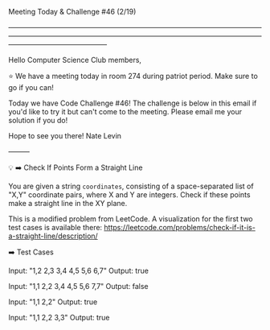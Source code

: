 Meeting Today & Challenge #46 (2/19)

——————————————————————————————————————————————————————————————————————————————————————

Hello Computer Science Club members,

⭐️ We have a meeting today in room 274 during patriot period.
Make sure to go if you can!

Today we have Code Challenge #46! The challenge is below in this email if you'd like to try it but can't come to the meeting. Please email me your solution if you do!

Hope to see you there!
Nate Levin

———

💡 ➡️ Check If Points Form a Straight Line

You are given a string `coordinates`, consisting of a space-separated list of "X,Y" coordinate pairs, where X and Y are integers. Check if these points make a straight line in the XY plane.

This is a modified problem from LeetCode. A visualization for the first two test cases is available there: https://leetcode.com/problems/check-if-it-is-a-straight-line/description/

➡️ Test Cases

Input: "1,2 2,3 3,4 4,5 5,6 6,7"
Output: true

Input: "1,1 2,2 3,4 4,5 5,6 7,7"
Output: false

Input: "1,1 2,2"
Output: true

Input: "1,1 2,2 3,3"
Output: true

